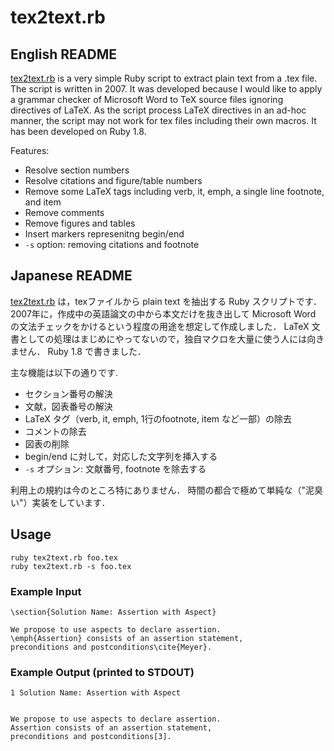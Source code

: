# tex2text.rb 

## English README
[tex2text.rb](tex2text.rb) is a very simple Ruby script to extract plain text from a .tex file.
The script is written in 2007.  It was developed because I would like to apply a grammar checker of Microsoft Word to TeX source files ignoring directives of LaTeX.
As the script process LaTeX directives in an ad-hoc manner, the script may not work for tex files including their own macros.
It has been developed on Ruby 1.8.

Features:
 - Resolve section numbers
 - Resolve citations and figure/table numbers
 - Remove some LaTeX tags including verb, it, emph, a single line footnote, and item
 - Remove comments
 - Remove figures and tables
 - Insert markers represenitng begin/end
 - `-s` option: removing citations and footnote


## Japanese README
[tex2text.rb](tex2text.rb) は，texファイルから plain text を抽出する Ruby スクリプトです．
2007年に，作成中の英語論文の中から本文だけを抜き出して Microsoft Word の文法チェックをかけるという程度の用途を想定して作成しました．
LaTeX 文書としての処理はまじめにやってないので，独自マクロを大量に使う人には向きません．
Ruby 1.8 で書きました．

主な機能は以下の通りです.
 - セクション番号の解決
 - 文献，図表番号の解決
 - LaTeX タグ（verb, it, emph, 1行のfootnote, item など一部）の除去
 - コメントの除去
 - 図表の削除
 - begin/end に対して，対応した文字列を挿入する
 - `-s` オプション: 文献番号, footnote を除去する

利用上の規約は今のところ特にありません．
時間の都合で極めて単純な（"泥臭い"）実装をしています．


## Usage

```
ruby tex2text.rb foo.tex
ruby tex2text.rb -s foo.tex
```


### Example Input

```
\section{Solution Name: Assertion with Aspect}

We propose to use aspects to declare assertion.
\emph{Assertion} consists of an assertion statement, 
preconditions and postconditions\cite{Meyer}. 
```

### Example Output (printed to STDOUT)

```
1 Solution Name: Assertion with Aspect


We propose to use aspects to declare assertion.
Assertion consists of an assertion statement, 
preconditions and postconditions[3]. 
```

